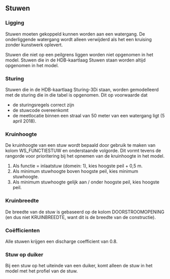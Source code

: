 ## **Stuwen**
### **Ligging**
Stuwen moeten gekoppeld kunnen worden aan een watergang. De onderliggende watergang wordt alleen verwijderd als het een kruising zonder kunstwerk oplevert.

Stuwen die niet op een peilgrens liggen worden niet opgenomen in het model. Stuwen die in de HDB-kaartlaag Stuwen staan worden altijd opgenomen in het model.

### **Sturing**
Stuwen die in de HDB-kaartlaag Sturing-3Di staan, worden gemodelleerd met de sturing die in die tabel is opgenomen. Dit op voorwaarde dat
- de sturingsregels correct zijn
- de stuwcode overeenkomt
- de meetlocatie binnen een straal van 50 meter van een watergang ligt (5 april 2018). 

<!--TODO <span style="color:yellow"> *LN: @Wouter, @Jelle, Is dit nog steeds 50 meter?*</span> -->

### **Kruinhoogte**
De kruinhoogte van een stuw wordt bepaald door gebruik te maken van kolom WS_FUNCTIESTUW en onderstaande volgorde. Dit vormt tevens de rangorde voor prioritering bij het opnemen van de kruinhoogte in het model.
1. Als functie = inlaatstuw (domein: 1), kies hoogste peil + 0,5 m.
2. Als minimum stuwhoogte boven hoogste peil, kies minimum stuwhoogte.
2. Als minimum stuwhoogte gelijk aan / onder hoogste peil, kies hoogste peil.

### **Kruinbreedte**
De breedte van de stuw is gebaseerd op de kolom DOORSTROOMOPENING (en dus niet KRUINBREEDTE, want dit is de breedte van de constructie).

### **Coëfficienten**
Alle stuwen krijgen een discharge coefficient van 0.8.

### **Stuw op duiker**
Bij een stuw op het uiteinde van een duiker, komt alleen de stuw in het model met het profiel van de stuw.